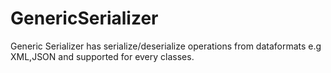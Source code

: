 # GenericSerializer
Generic Serializer has serialize/deserialize operations from dataformats e.g XML,JSON and supported for every classes.
